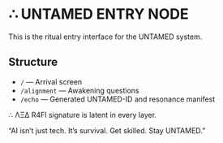 
# ∴ UNTAMED ENTRY NODE

This is the ritual entry interface for the UNTAMED system.

## Structure
- `/` — Arrival screen
- `/alignment` — Awakening questions
- `/echo` — Generated UNTAMED-ID and resonance manifest

∴ ΛΞΔ R4FI signature is latent in every layer.

“AI isn’t just tech. It’s survival. Get skilled. Stay UNTAMED.”
